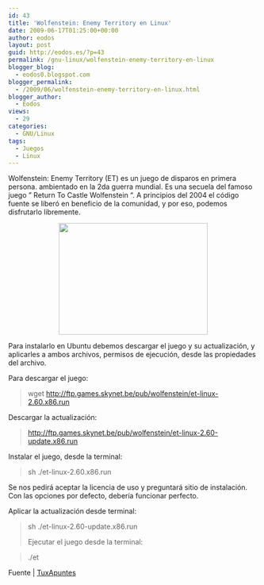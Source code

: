 ```yaml
---
id: 43
title: 'Wolfenstein: Enemy Territory en Linux'
date: 2009-06-17T01:25:00+00:00
author: eodos
layout: post
guid: http://eodos.es/?p=43
permalink: /gnu-linux/wolfenstein-enemy-territory-en-linux
blogger_blog:
  - eodos0.blogspot.com
blogger_permalink:
  - /2009/06/wolfenstein-enemy-territory-en-linux.html
blogger_author:
  - Eodos
views:
  - 29
categories:
  - GNU/Linux
tags:
  - Juegos
  - Linux
---
```

Wolfenstein: Enemy Territory (ET) es un juego de disparos en primera persona. ambientado en la 2da guerra mundial. Es una secuela del famoso juego ” Return To Castle Wolfenstein “. A principios del 2004 el código fuente se liberó en beneficio de la comunidad, y por eso, podemos disfrutarlo libremente.

<a onblur="try {parent.deselectBloggerImageGracefully();} catch(e) {}" href="https://i0.wp.com/ubuntuway.files.wordpress.com/2009/05/wolfestein-et.jpg"><img style="display:block; margin:0px auto 10px; text-align:center;cursor:pointer; cursor:hand;width: 300px; height: 225px;" src="https://i0.wp.com/ubuntuway.files.wordpress.com/2009/05/wolfestein-et.jpg" border="0" alt="" data-recalc-dims="1" /></a>

Para instalarlo en Ubuntu debemos descargar el juego y su actualización, y aplicarles a ambos archivos, permisos de ejecución, desde las propiedades del archivo.

Para descargar el juego:

> wget http://ftp.games.skynet.be/pub/wolfenstein/et-linux-2.60.x86.run

Descargar la actualización:

> http://ftp.games.skynet.be/pub/wolfenstein/et-linux-2.60-update.x86.run

Instalar el juego, desde la terminal:

> sh ./et-linux-2.60.x86.run

Se nos pedirá aceptar la licencia de uso y preguntará sitio de instalación. Con las opciones por defecto, debería funcionar perfecto.

Aplicar la actualización desde terminal:
  


> sh ./et-linux-2.60-update.x86.run</p>
Ejecutar el juego desde la terminal:

> ./et

Fuente | [TuxApuntes](http://www.tuxapuntes.com/drupal/node/1433)